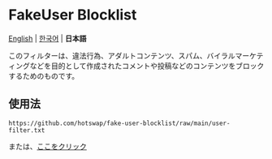 # FakeUser Blocklist

[English](README.md) | [한국어](README.ko-KR.md) | **日本語**

このフィルターは、違法行為、アダルトコンテンツ、スパム、バイラルマーケティングなどを目的として作成されたコメントや投稿などのコンテンツをブロックするためのものです。

## 使用法

```
https://github.com/hotswap/fake-user-blocklist/raw/main/user-filter.txt
```

または、[ここをクリック](https://subscribe.adblockplus.org/?location=https%3A%2F%2Fgithub.com%2Fhotswap%2Ffake-user-blocklist%2Fraw%2Fmain%2Fuser-filter.txt&title=FakeUser%20Blocklist)
